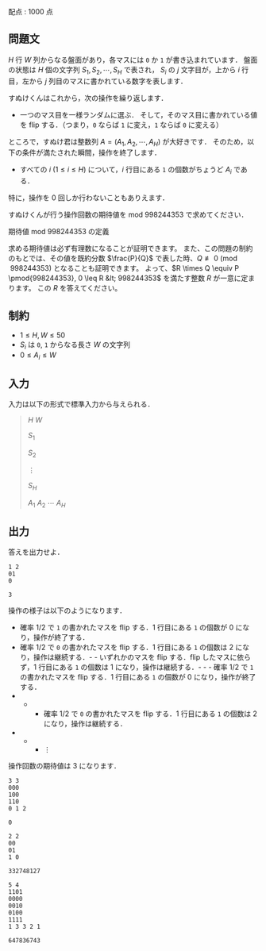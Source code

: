 配点 : $1000$ 点

## 問題文

$H$ 行 $W$ 列からなる盤面があり，各マスには `0` か `1` が書き込まれています．
盤面の状態は $H$ 個の文字列 $S_1,S_2,\cdots,S_H$ で表され，
$S_i$ の $j$ 文字目が，上から $i$ 行目，左から $j$ 列目のマスに書かれている数字を表します．

すぬけくんはこれから，次の操作を繰り返します．

- 一つのマス目を一様ランダムに選ぶ．
そして，そのマス目に書かれている値を flip する．（つまり，`0` ならば `1` に変え，`1` ならば `0` に変える）

ところで，すぬけ君は整数列 $A=(A_1,A_2,\cdots,A_H)$ が大好きです．
そのため，以下の条件が満たされた瞬間，操作を終了します．

- すべての $i$ ($1 \leq i \leq H$) について，$i$ 行目にある `1` の個数がちょうど $A_i$ である．

特に，操作を $0$ 回しか行わないこともありえます．

すぬけくんが行う操作回数の期待値を $\text{mod }{998244353}$ で求めてください．

期待値 $\text{mod }{998244353}$ の定義

求める期待値は必ず有理数になることが証明できます。 また、この問題の制約のもとでは、その値を既約分数 $\frac{P}{Q}$ で表した時、$Q \not \equiv 0 \pmod{998244353}$ となることも証明できます。 よって、$R \times Q \equiv P \pmod{998244353}, 0 \leq R &lt; 998244353$ を満たす整数 $R$ が一意に定まります。 この $R$ を答えてください。

## 制約

- $1 \leq H,W \leq 50$
- $S_i$ は `0`, `1` からなる長さ $W$ の文字列
- $0 \leq A_i \leq W$

## 入力

入力は以下の形式で標準入力から与えられる．

> $H$ $W$
> 
> $S_1$
> 
> $S_2$
> 
> $\vdots$
> 
> $S_H$
> 
> $A_1$ $A_2$ $\cdots$ $A_H$

## 出力

答えを出力せよ．

```input1
1 2
01
0
```

```output1
3
```

操作の様子は以下のようになります．

- 確率 $1/2$ で `1` の書かれたマスを flip する．$1$ 行目にある `1` の個数が $0$ になり，操作が終了する．
- 確率 $1/2$ で `0` の書かれたマスを flip する．$1$ 行目にある `1` の個数は $2$ になり，操作は継続する．-   - いずれかのマスを flip する．flip したマスに依らず，$1$ 行目にある `1` の個数は $1$ になり，操作は継続する．-   -   - 確率 $1/2$ で `1` の書かれたマスを flip する．$1$ 行目にある `1` の個数が $0$ になり，操作が終了する．
-   -   - 確率 $1/2$ で `0` の書かれたマスを flip する．$1$ 行目にある `1` の個数は $2$ になり，操作は継続する．
-   -   - $\vdots$

操作回数の期待値は $3$ になります．

```input2
3 3
000
100
110
0 1 2
```

```output2
0
```

```input3
2 2
00
01
1 0
```

```output3
332748127
```

```input4
5 4
1101
0000
0010
0100
1111
1 3 3 2 1
```

```output4
647836743
```